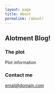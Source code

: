 ```yaml
---
layout: page
title: About
permalink: /about/
---
```


## Alotment Blog!

### The plot

Plot information

### Contact me

[email@domain.com](mailto:email@domain.com)
